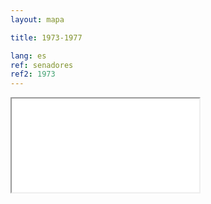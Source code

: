 ```yaml
---
layout: mapa

title: 1973-1977

lang: es
ref: senadores
ref2: 1973
---
```


<div>
<iframe class="mapa-iframe" src="../../repo_mapas/output/legislaturas/1925-1973/1973-1977_Senadores.html"></iframe>
</div>
